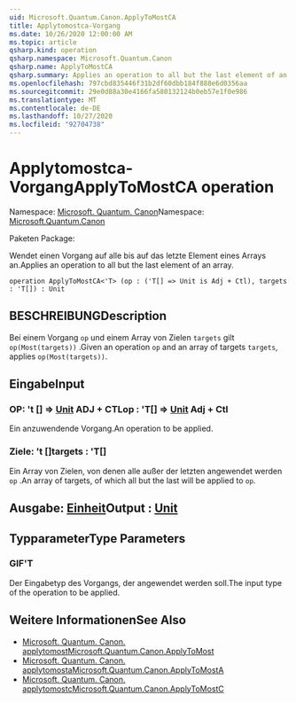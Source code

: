 ```yaml
---
uid: Microsoft.Quantum.Canon.ApplyToMostCA
title: Applytomostca-Vorgang
ms.date: 10/26/2020 12:00:00 AM
ms.topic: article
qsharp.kind: operation
qsharp.namespace: Microsoft.Quantum.Canon
qsharp.name: ApplyToMostCA
qsharp.summary: Applies an operation to all but the last element of an array.
ms.openlocfilehash: 797cbd835446f31b2df60dbb184f888e6d0356aa
ms.sourcegitcommit: 29e0d88a30e4166fa580132124b0eb57e1f0e986
ms.translationtype: MT
ms.contentlocale: de-DE
ms.lasthandoff: 10/27/2020
ms.locfileid: "92704738"
---
```

# <a name="applytomostca-operation"></a><span data-ttu-id="af414-102">Applytomostca-Vorgang</span><span class="sxs-lookup"><span data-stu-id="af414-102">ApplyToMostCA operation</span></span>

<span data-ttu-id="af414-103">Namespace: [Microsoft. Quantum. Canon](xref:Microsoft.Quantum.Canon)</span><span class="sxs-lookup"><span data-stu-id="af414-103">Namespace: [Microsoft.Quantum.Canon](xref:Microsoft.Quantum.Canon)</span></span>

<span data-ttu-id="af414-104">Paketen [](https://nuget.org/packages/)</span><span class="sxs-lookup"><span data-stu-id="af414-104">Package: [](https://nuget.org/packages/)</span></span>


<span data-ttu-id="af414-105">Wendet einen Vorgang auf alle bis auf das letzte Element eines Arrays an.</span><span class="sxs-lookup"><span data-stu-id="af414-105">Applies an operation to all but the last element of an array.</span></span>

```qsharp
operation ApplyToMostCA<'T> (op : ('T[] => Unit is Adj + Ctl), targets : 'T[]) : Unit
```


## <a name="description"></a><span data-ttu-id="af414-106">BESCHREIBUNG</span><span class="sxs-lookup"><span data-stu-id="af414-106">Description</span></span>

<span data-ttu-id="af414-107">Bei einem Vorgang `op` und einem Array von Zielen `targets` gilt `op(Most(targets))` .</span><span class="sxs-lookup"><span data-stu-id="af414-107">Given an operation `op` and an array of targets `targets`, applies `op(Most(targets))`.</span></span>

## <a name="input"></a><span data-ttu-id="af414-108">Eingabe</span><span class="sxs-lookup"><span data-stu-id="af414-108">Input</span></span>

### <a name="op--t--unit-adj--ctl"></a><span data-ttu-id="af414-109">OP: 't [] => [Unit](xref:microsoft.quantum.lang-ref.unit) ADJ + CTL</span><span class="sxs-lookup"><span data-stu-id="af414-109">op : 'T[] => [Unit](xref:microsoft.quantum.lang-ref.unit) Adj + Ctl</span></span>

<span data-ttu-id="af414-110">Ein anzuwendende Vorgang.</span><span class="sxs-lookup"><span data-stu-id="af414-110">An operation to be applied.</span></span>


### <a name="targets--t"></a><span data-ttu-id="af414-111">Ziele: 't []</span><span class="sxs-lookup"><span data-stu-id="af414-111">targets : 'T[]</span></span>

<span data-ttu-id="af414-112">Ein Array von Zielen, von denen alle außer der letzten angewendet werden `op` .</span><span class="sxs-lookup"><span data-stu-id="af414-112">An array of targets, of which all but the last will be applied to `op`.</span></span>



## <a name="output--unit"></a><span data-ttu-id="af414-113">Ausgabe: [Einheit](xref:microsoft.quantum.lang-ref.unit)</span><span class="sxs-lookup"><span data-stu-id="af414-113">Output : [Unit](xref:microsoft.quantum.lang-ref.unit)</span></span>



## <a name="type-parameters"></a><span data-ttu-id="af414-114">Typparameter</span><span class="sxs-lookup"><span data-stu-id="af414-114">Type Parameters</span></span>

### <a name="t"></a><span data-ttu-id="af414-115">GIF</span><span class="sxs-lookup"><span data-stu-id="af414-115">'T</span></span>

<span data-ttu-id="af414-116">Der Eingabetyp des Vorgangs, der angewendet werden soll.</span><span class="sxs-lookup"><span data-stu-id="af414-116">The input type of the operation to be applied.</span></span>

## <a name="see-also"></a><span data-ttu-id="af414-117">Weitere Informationen</span><span class="sxs-lookup"><span data-stu-id="af414-117">See Also</span></span>

- [<span data-ttu-id="af414-118">Microsoft. Quantum. Canon. applytomost</span><span class="sxs-lookup"><span data-stu-id="af414-118">Microsoft.Quantum.Canon.ApplyToMost</span></span>](xref:Microsoft.Quantum.Canon.ApplyToMost)
- [<span data-ttu-id="af414-119">Microsoft. Quantum. Canon. applytomosta</span><span class="sxs-lookup"><span data-stu-id="af414-119">Microsoft.Quantum.Canon.ApplyToMostA</span></span>](xref:Microsoft.Quantum.Canon.ApplyToMostA)
- [<span data-ttu-id="af414-120">Microsoft. Quantum. Canon. applytomostc</span><span class="sxs-lookup"><span data-stu-id="af414-120">Microsoft.Quantum.Canon.ApplyToMostC</span></span>](xref:Microsoft.Quantum.Canon.ApplyToMostC)